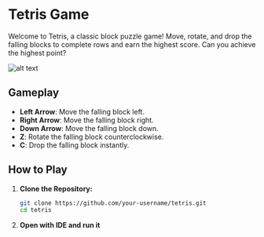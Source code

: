 # Tetris Game

Welcome to Tetris, a classic block puzzle game! Move, rotate, and drop the falling blocks to complete rows and earn the highest score. Can you achieve the highest point?

![alt text](https://github.com/EricRaw512/image/blob/main/Tetris.png?raw=true)

## Gameplay

- **Left Arrow**: Move the falling block left.
- **Right Arrow**: Move the falling block right.
- **Down Arrow**: Move the falling block down.
- **Z**: Rotate the falling block counterclockwise.
- **C**: Drop the falling block instantly.

## How to Play

1. **Clone the Repository:**

    ```bash
    git clone https://github.com/your-username/tetris.git
    cd tetris
    ```

2. **Open with IDE and run it**
